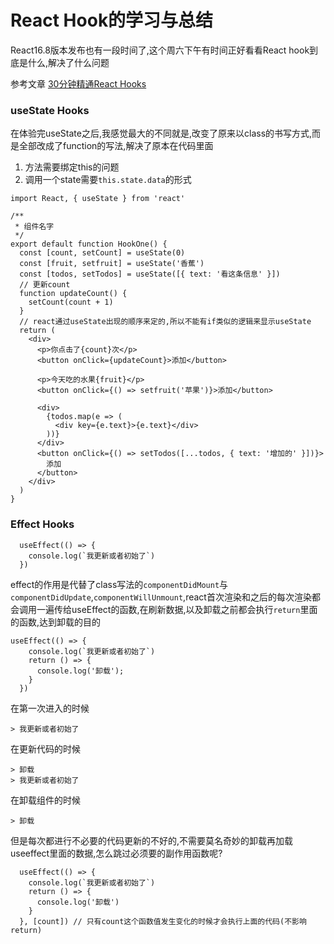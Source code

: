 # React Hook的学习与总结

React16.8版本发布也有一段时间了,这个周六下午有时间正好看看React hook到底是什么,解决了什么问题



参考文章 [30分钟精通React Hooks](<https://juejin.im/post/5be3ea136fb9a049f9121014>)

### useState Hooks

在体验完useState之后,我感觉最大的不同就是,改变了原来以class的书写方式,而是全部改成了function的写法,解决了原本在代码里面

1. 方法需要绑定this的问题
2. 调用一个state需要`this.state.data`的形式

```react
import React, { useState } from 'react'

/**
 * 组件名字
 */
export default function HookOne() {
  const [count, setCount] = useState(0)
  const [fruit, setfruit] = useState('香蕉')
  const [todos, setTodos] = useState([{ text: '看这条信息' }])
  // 更新count
  function updateCount() {
    setCount(count + 1)
  }
  // react通过useState出现的顺序来定的,所以不能有if类似的逻辑来显示useState
  return (
    <div>
      <p>你点击了{count}次</p>
      <button onClick={updateCount}>添加</button>

      <p>今天吃的水果{fruit}</p>
      <button onClick={() => setfruit('苹果')}>添加</button>

      <div>
        {todos.map(e => (
          <div key={e.text}>{e.text}</div>
        ))}
      </div>
      <button onClick={() => setTodos([...todos, { text: '增加的' }])}>
        添加
      </button>
    </div>
  )
}
```



### Effect Hooks

```react
  useEffect(() => {
    console.log(`我更新或者初始了`)
  })
```

effect的作用是代替了class写法的`componentDidMount`与`componentDidUpdate`,`componentWillUnmount`,react首次渲染和之后的每次渲染都会调用一遍传给useEffect的函数,在刷新数据,以及卸载之前都会执行`return`里面的函数,达到卸载的目的

```react
useEffect(() => {
    console.log(`我更新或者初始了`)
    return () => {
      console.log('卸载');
    }
  })
```

在第一次进入的时候

```
> 我更新或者初始了
```

在更新代码的时候

```
> 卸载
> 我更新或者初始了
```

在卸载组件的时候

```
> 卸载
```

但是每次都进行不必要的代码更新的不好的,不需要莫名奇妙的卸载再加载useeffect里面的数据,怎么跳过必须要的副作用函数呢?

```react
  useEffect(() => {
    console.log(`我更新或者初始了`)
    return () => {
      console.log('卸载')
    }
  }, [count]) // 只有count这个函数值发生变化的时候才会执行上面的代码(不影响return)
```

 



